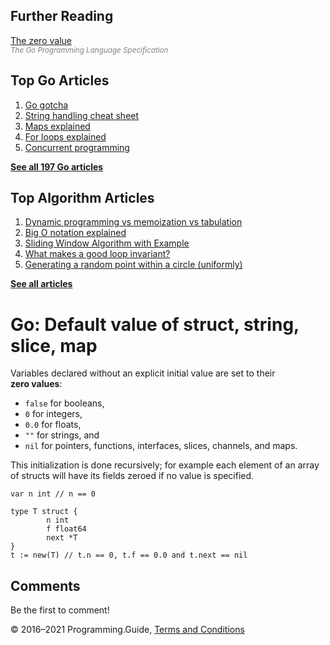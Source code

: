 



## Further Reading

[The zero value](https://golang.org/ref/spec#The_zero_value)  
<span style="color: grey; font-style: italic; font-size: smaller">The Go Programming Language Specification</span>

## Top Go Articles

1.  [Go gotcha](go-gotcha.html)
2.  [String handling cheat sheet](string-functions-reference-cheat-sheet.html)
3.  [Maps explained](maps-explained.html)
4.  [For loops explained](for-loop.html)
5.  [Concurrent programming](go-concurrency-tutorial.html)

[**See all 197 Go articles**](index.html)



## Top Algorithm Articles

1.  [Dynamic programming vs memoization vs tabulation](../dynamic-programming-vs-memoization-vs-tabulation.html)
2.  [Big O notation explained](../big-o-notation-explained.html)
3.  [Sliding Window Algorithm with Example](../sliding-window-example.html)
4.  [What makes a good loop invariant?](../what-makes-a-good-loop-invariant.html)
5.  [Generating a random point within a circle (uniformly)](../random-point-within-circle.html)

[**See all articles**](../index.html)

# Go: Default value of struct, string, slice, map

Variables declared without an explicit initial value are set to their **zero values**:

- `false` for booleans,
- `0` for integers,
- `0.0` for floats,
- `""` for strings, and
- `nil` for pointers, functions, interfaces, slices, channels, and maps.

This initialization is done recursively; for example each element of an array of structs will have its fields zeroed if no value is specified.

    var n int // n == 0

    type T struct {
            n int
            f float64
            next *T
    }
    t := new(T) // t.n == 0, t.f == 0.0 and t.next == nil

## Comments

Be the first to comment!

© 2016–2021 Programming.Guide, [Terms and Conditions](../terms-and-conditions.html)
